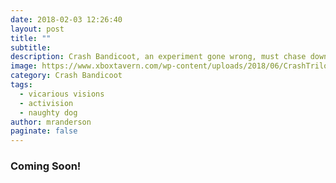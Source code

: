 ```yaml
---
date: 2018-02-03 12:26:40
layout: post
title: ""
subtitle: 
description: Crash Bandicoot, an experiment gone wrong, must chase down and thwart the evil genius Dr. Cortex's plans to raise an evil army of genetically mutated animals in this remake of the critically-acclaimed original 3 PlayStation games.
image: https://www.xboxtavern.com/wp-content/uploads/2018/06/CrashTrilogyRB.jpg
category: Crash Bandicoot
tags:
  - vicarious visions
  - activision
  - naughty dog
author: mranderson
paginate: false
---
```


### Coming Soon!
